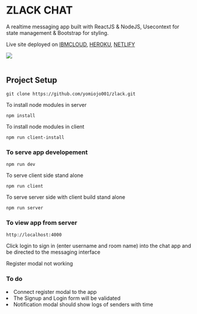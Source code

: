 <h1>ZLACK CHAT</h1>
<p>A realtime messaging app built with ReactJS & NodeJS, Usecontext for state management & Bootstrap for styling.</p>

Live site deployed on
<a href="https://zlack-chat.eu-gb.cf.appdomain.cloud/">IBMCLOUD</a>,
<a href="https://zlack-chat.herokuapp.com/">HEROKU</a>,
<a href="https://5f7e3e352224ee2d2130e68d--ecstatic-rosalind-b0b5d4.netlify.app/">NETLIFY</a>

<img src="https://res.cloudinary.com/dr42i3vg0/image/upload/v1602166112/Screenshot_994_1_ragw9j.png" />
<br>
<br>
<h2>Project Setup</h2>

<pre><code>git clone https://github.com/yomiojo001/zlack.git</code></pre>
<p>To install node modules in server</p>
<pre><code>npm install</code></pre>
<p>To install node modules in client</p>
<pre><code>npm run client-install</code></pre>

<h3>To serve app developement</h3>
<pre><code>npm run dev</code></pre>
<p>To serve client side stand alone</p>
<pre><code>npm run client</code></pre>
<p>To serve server side with client build stand alone</p>
<pre><code>npm run server</code></pre>

<h3>To view app from server</h3>
<pre><code>http://localhost:4000</code></pre>

<p>Click login to sign in (enter username and room name) into the chat app and be directed to the messaging interface</p>
<p>Register modal not working</p>

<h3>To do</h3>
<li>Connect register modal to the app</li>
<li>The Signup and Login form will be validated</li>
<li>Notification modal should show logs of senders with time</li>







